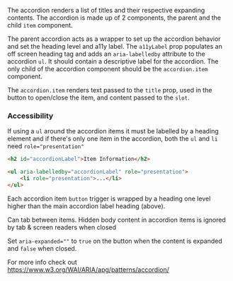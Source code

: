 The accordion renders a list of titles and their respective expanding contents. The accordion is made up of 2 components, the parent and the child `item` component.

The parent accordion acts as a wrapper to set up the accordion behavior and set the heading level and a11y label. The `a11yLabel` prop populates an off screen heading tag and adds an `aria-labelledby` attribute to the accordion `ul`. It should contain a descriptive label for the accordion. The only child of the accordion component should be the `accordion.item` component.

The `accordion.item` renders text passed to the `title` prop, used in the button to open/close the item, and content passed to the `slot`.

### Accessibility

If using a `ul` around the accordion items it must be labelled by a heading element and if there's only one item in the accordion, both the `ul` and `li` need `role="presentation"`

```html
<h2 id="accordionLabel">Item Information</h2>

<ul aria-labelledby="accordionLabel" role="presentation">
    <li role="presentation">...</li>
</ul>
```

Each accordion item `button` trigger is wrapped by a heading one level higher than the main accordion label heading (above).

Can tab between items. Hidden body content in accordion items is ignored by tab & screen readers when closed

Set `aria-expanded=""` to `true` on the button when the content is expanded and `false` when closed.

For more info check out https://www.w3.org/WAI/ARIA/apg/patterns/accordion/
